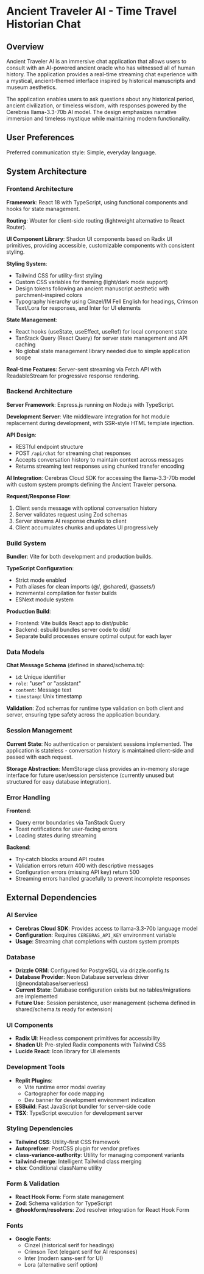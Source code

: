 # Ancient Traveler AI - Time Travel Historian Chat

## Overview

Ancient Traveler AI is an immersive chat application that allows users to consult with an AI-powered ancient oracle who has witnessed all of human history. The application provides a real-time streaming chat experience with a mystical, ancient-themed interface inspired by historical manuscripts and museum aesthetics.

The application enables users to ask questions about any historical period, ancient civilization, or timeless wisdom, with responses powered by the Cerebras llama-3.3-70b AI model. The design emphasizes narrative immersion and timeless mystique while maintaining modern functionality.

## User Preferences

Preferred communication style: Simple, everyday language.

## System Architecture

### Frontend Architecture

**Framework**: React 18 with TypeScript, using functional components and hooks for state management.

**Routing**: Wouter for client-side routing (lightweight alternative to React Router).

**UI Component Library**: Shadcn UI components based on Radix UI primitives, providing accessible, customizable components with consistent styling.

**Styling System**: 
- Tailwind CSS for utility-first styling
- Custom CSS variables for theming (light/dark mode support)
- Design tokens following an ancient manuscript aesthetic with parchment-inspired colors
- Typography hierarchy using Cinzel/IM Fell English for headings, Crimson Text/Lora for responses, and Inter for UI elements

**State Management**:
- React hooks (useState, useEffect, useRef) for local component state
- TanStack Query (React Query) for server state management and API caching
- No global state management library needed due to simple application scope

**Real-time Features**: Server-sent streaming via Fetch API with ReadableStream for progressive response rendering.

### Backend Architecture

**Server Framework**: Express.js running on Node.js with TypeScript.

**Development Server**: Vite middleware integration for hot module replacement during development, with SSR-style HTML template injection.

**API Design**:
- RESTful endpoint structure
- POST `/api/chat` for streaming chat responses
- Accepts conversation history to maintain context across messages
- Returns streaming text responses using chunked transfer encoding

**AI Integration**: Cerebras Cloud SDK for accessing the llama-3.3-70b model with custom system prompts defining the Ancient Traveler persona.

**Request/Response Flow**:
1. Client sends message with optional conversation history
2. Server validates request using Zod schemas
3. Server streams AI response chunks to client
4. Client accumulates chunks and updates UI progressively

### Build System

**Bundler**: Vite for both development and production builds.

**TypeScript Configuration**:
- Strict mode enabled
- Path aliases for clean imports (@/, @shared/, @assets/)
- Incremental compilation for faster builds
- ESNext module system

**Production Build**:
- Frontend: Vite builds React app to dist/public
- Backend: esbuild bundles server code to dist/
- Separate build processes ensure optimal output for each layer

### Data Models

**Chat Message Schema** (defined in shared/schema.ts):
- `id`: Unique identifier
- `role`: "user" or "assistant" 
- `content`: Message text
- `timestamp`: Unix timestamp

**Validation**: Zod schemas for runtime type validation on both client and server, ensuring type safety across the application boundary.

### Session Management

**Current State**: No authentication or persistent sessions implemented. The application is stateless - conversation history is maintained client-side and passed with each request.

**Storage Abstraction**: MemStorage class provides an in-memory storage interface for future user/session persistence (currently unused but structured for easy database integration).

### Error Handling

**Frontend**: 
- Query error boundaries via TanStack Query
- Toast notifications for user-facing errors
- Loading states during streaming

**Backend**:
- Try-catch blocks around API routes
- Validation errors return 400 with descriptive messages
- Configuration errors (missing API key) return 500
- Streaming errors handled gracefully to prevent incomplete responses

## External Dependencies

### AI Service
- **Cerebras Cloud SDK**: Provides access to llama-3.3-70b language model
- **Configuration**: Requires `CEREBRAS_API_KEY` environment variable
- **Usage**: Streaming chat completions with custom system prompts

### Database
- **Drizzle ORM**: Configured for PostgreSQL via drizzle.config.ts
- **Database Provider**: Neon Database serverless driver (@neondatabase/serverless)
- **Current State**: Database configuration exists but no tables/migrations are implemented
- **Future Use**: Session persistence, user management (schema defined in shared/schema.ts ready for extension)

### UI Components
- **Radix UI**: Headless component primitives for accessibility
- **Shadcn UI**: Pre-styled Radix components with Tailwind CSS
- **Lucide React**: Icon library for UI elements

### Development Tools
- **Replit Plugins**: 
  - Vite runtime error modal overlay
  - Cartographer for code mapping
  - Dev banner for development environment indication
- **ESBuild**: Fast JavaScript bundler for server-side code
- **TSX**: TypeScript execution for development server

### Styling Dependencies
- **Tailwind CSS**: Utility-first CSS framework
- **Autoprefixer**: PostCSS plugin for vendor prefixes
- **class-variance-authority**: Utility for managing component variants
- **tailwind-merge**: Intelligent Tailwind class merging
- **clsx**: Conditional className utility

### Form & Validation
- **React Hook Form**: Form state management
- **Zod**: Schema validation for TypeScript
- **@hookform/resolvers**: Zod resolver integration for React Hook Form

### Fonts
- **Google Fonts**: 
  - Cinzel (historical serif for headings)
  - Crimson Text (elegant serif for AI responses)
  - Inter (modern sans-serif for UI)
  - Lora (alternative serif option)